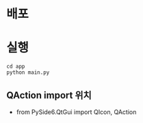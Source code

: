 # 배포

# 실행
```
cd app
python main.py
```

## QAction import 위치
- from PySide6.QtGui import QIcon, QAction